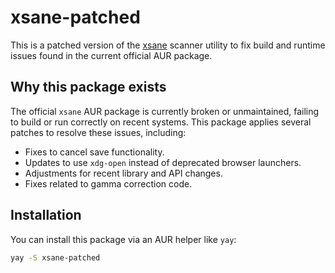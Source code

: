 # xsane-patched

This is a patched version of the [xsane](https://gitlab.gnome.org/Scanners/xsane) scanner utility to fix build and runtime issues found in the current official AUR package.

## Why this package exists

The official `xsane` AUR package is currently broken or unmaintained, failing to build or run correctly on recent systems. This package applies several patches to resolve these issues, including:

- Fixes to cancel save functionality.
- Updates to use `xdg-open` instead of deprecated browser launchers.
- Adjustments for recent library and API changes.
- Fixes related to gamma correction code.

## Installation

You can install this package via an AUR helper like `yay`:

```bash
yay -S xsane-patched
